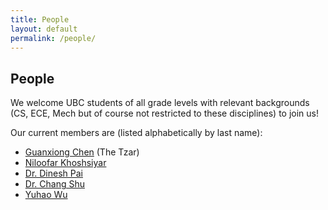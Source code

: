 ```yaml
---
title: People
layout: default
permalink: /people/
---
```


## People

We welcome UBC students of all grade levels with relevant backgrounds (CS, ECE, Mech but of course not restricted to these disciplines) to join us!

Our current members are (listed alphabetically by last name):

- [Guanxiong Chen](https://www.guanxiongchen.com/) (The Tzar)
- [Niloofar Khoshsiyar](https://github.com/nkhosh)
- [Dr. Dinesh Pai](https://sensorimotor.cs.ubc.ca/pai/)
- [Dr. Chang Shu](https://nrc.canada.ca/en/corporate/contact-us/nrc-directory-science-professionals/chang-shu)
- [Yuhao Wu](https://www.linkedin.com/in/yuhao-wu-30b691163/)
